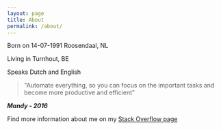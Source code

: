 ```yaml
---
layout: page
title: About
permalink: /about/
---
```


Born on 14-07-1991 Roosendaal, NL

Living in Turnhout, BE

Speaks Dutch and English


> "Automate everything, so you can focus on the important tasks and become more productive and efficient"

***Mandy - 2016***

 
Find more information about me on my [Stack Overflow page](https://stackoverflow.com/users/story/2886845)

